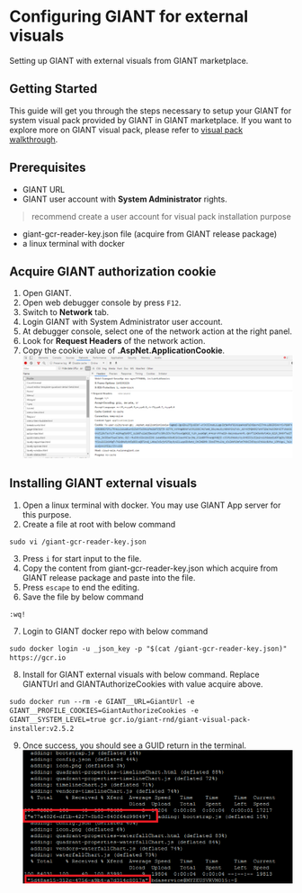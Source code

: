 # Configuring GIANT for external visuals
Setting up GIANT with external visuals from GIANT marketplace.

## Getting Started

This guide will get you through the steps necessary to setup your GIANT for system visual pack provided by GIANT in GIANT marketplace. 
If you want to explore more on GIANT visual pack, please refer to [visual pack walkthrough](https://github.com/fx-giant/giant-documentations/blob/master/visual/visual-pack-walkthrough.md).

## Prerequisites
- GIANT URL
- GIANT user account with **System Administrator** rights. 
> recommend create a user account for visual pack installation purpose
- giant-gcr-reader-key.json file (acquire from GIANT release package)
- a linux terminal with docker

## Acquire GIANT authorization cookie
1. Open GIANT.
2. Open web debugger console by press ``F12``.
3. Switch to **Network** tab.
4. Login GIANT with System Administrator user account.
5. At debugger console, select one of the network action at the right panel.
6. Look for **Request Headers** of the network action.
7. Copy the cookie value of **.AspNet.ApplicationCookie**.
![GIANT authorize cookie](./images/Setting_Up_Giant_Visual_Pack_01.png)


## Installing GIANT external visuals
1. Open a linux terminal with docker. You may use GIANT App server for this purpose.
2. Create a file at root with below command
```
sudo vi /giant-gcr-reader-key.json
```
3. Press ``i`` for start input to the file.
4. Copy the content from giant-gcr-reader-key.json which acquire from GIANT release package and paste into the file.
5. Press ``escape`` to end the editing.
6. Save the file by below command
```
:wq!
```
7. Login to GIANT docker repo with below command
```
sudo docker login -u _json_key -p "$(cat /giant-gcr-reader-key.json)" https://gcr.io
```
8. Install for GIANT external visuals with below command. Replace GIANTUrl and GIANTAuthorizeCookies with value acquire above.
```
sudo docker run --rm -e GIANT__URL=GiantUrl -e GIANT__PROFILE_COOKIES=GiantAuthorizeCookies -e GIANT__SYSTEM_LEVEL=true gcr.io/giant-rnd/giant-visual-pack-installer:v2.5.2
```
9. Once success, you should see a GUID return in the terminal. 
![success install](./images/Setting_Up_Giant_Visual_Pack_02.png)
